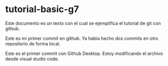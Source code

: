 # tutorial-basic-g7
Este documento es un texto con el cual se ejemplifica el tutorial de git con github.

Este es mi primer commit en github. Ya había hecho dos commits en otro repositorio de forma local.

Este es el primer commit con Github Desktop. Estoy modificando el archivo desde visual studio code.
